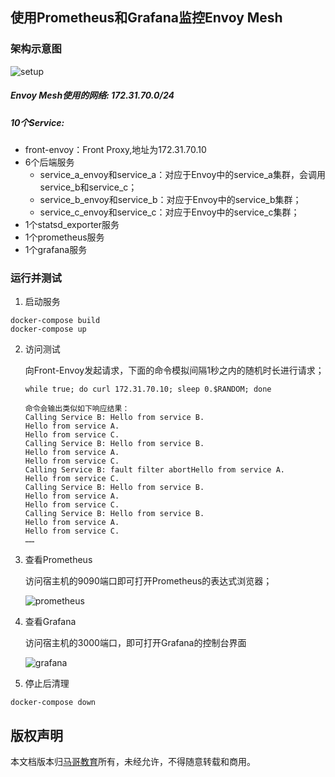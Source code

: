 ## 使用Prometheus和Grafana监控Envoy Mesh 
### 架构示意图
![setup](https://raw.githubusercontent.com/dnivra26/envoy_monitoring/master/envoy_monitoring.png)

##### Envoy Mesh使用的网络: 172.31.70.0/24

##### 10个Service:

- front-envoy：Front Proxy,地址为172.31.70.10
- 6个后端服务
  - service_a_envoy和service_a：对应于Envoy中的service_a集群，会调用service_b和service_c；
  - service_b_envoy和service_b：对应于Envoy中的service_b集群；
  - service_c_envoy和service_c：对应于Envoy中的service_c集群；
- 1个statsd_exporter服务
- 1个prometheus服务
- 1个grafana服务

### 运行并测试

1.  启动服务

   ```
   docker-compose build
   docker-compose up
   ```

2. 访问测试

   向Front-Envoy发起请求，下面的命令模拟间隔1秒之内的随机时长进行请求；

   ```
   while true; do curl 172.31.70.10; sleep 0.$RANDOM; done
   
   命令会输出类似如下响应结果：
   Calling Service B: Hello from service B.
   Hello from service A.
   Hello from service C.
   Calling Service B: Hello from service B.
   Hello from service A.
   Hello from service C.
   Calling Service B: fault filter abortHello from service A.
   Hello from service C.
   Calling Service B: Hello from service B.
   Hello from service A.
   Hello from service C.
   Calling Service B: Hello from service B.
   Hello from service A.
   Hello from service C.
   ……
   ```

3. 查看Prometheus

   访问宿主机的9090端口即可打开Prometheus的表达式浏览器；

   ![prometheus](https://raw.githubusercontent.com/dnivra26/envoy_monitoring/master/grafana.png)

4. 查看Grafana

   访问宿主机的3000端口，即可打开Grafana的控制台界面

   ![grafana](https://raw.githubusercontent.com/dnivra26/envoy_monitoring/master/grafana.png)

   

5. 停止后清理

```
docker-compose down
```

## 版权声明

本文档版本归[马哥教育](www.magedu.com)所有，未经允许，不得随意转载和商用。